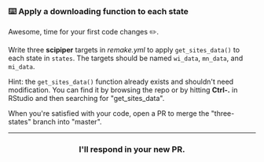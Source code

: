 ### :keyboard: Apply a downloading function to each state

Awesome, time for your first code changes :pencil2:.

Write three **scipiper** targets in *remake.yml* to apply `get_sites_data()` to each state in `states`. The targets should be named `wi_data`, `mn_data`, and `mi_data`.

Hint: the `get_sites_data()` function already exists and shouldn't need modification. You can find it by browsing the repo or by hitting **Ctrl-.** in RStudio and then searching for "get_sites_data".

When you're satisfied with your code, open a PR to merge the "three-states" branch into "master".

<hr><h3 align="center">I'll respond in your new PR.</h3>

